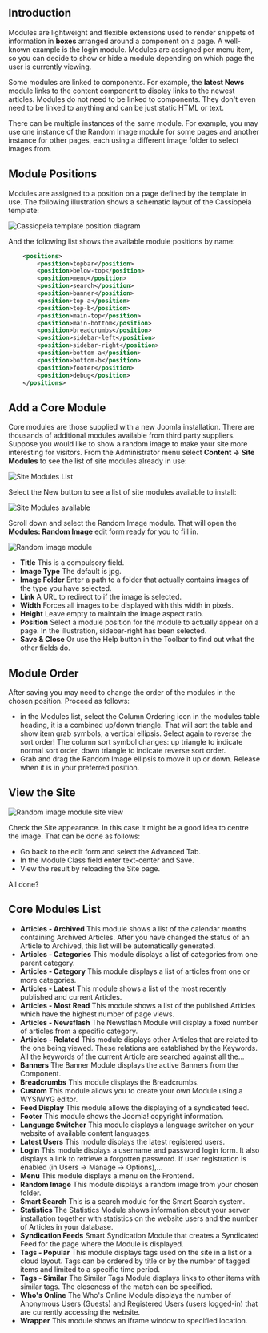 <!-- Filename: J4.x:Site_Modules / Display title: Site Modules -->

## Introduction

Modules are lightweight and flexible extensions used to render snippets
of information in **boxes** arranged around a component on a page. A
well-known example is the login module. Modules are assigned per menu
item, so you can decide to show or hide a module depending on which page
the user is currently viewing.

Some modules are linked to components. For example, the **latest News**
module links to the content component to display links to the newest
articles. Modules do not need to be linked to components. They don't
even need to be linked to anything and can be just static HTML or text.

There can be multiple instances of the same module. For example, you may
use one instance of the Random Image module for some pages and another
instance for other pages, each using a different image folder to select
images from.

## Module Positions

Modules are assigned to a position on a page defined by the template in
use. The following illustration shows a schematic layout of the
Cassiopeia template:

![Cassiopeia template position diagram](../../../en/images/modules/cassiopeia-template-positions.png)

And the following list shows the available module positions by name:

```xml
    <positions>
        <position>topbar</position>
        <position>below-top</position>
        <position>menu</position>
        <position>search</position>
        <position>banner</position>
        <position>top-a</position>
        <position>top-b</position>
        <position>main-top</position>
        <position>main-bottom</position>
        <position>breadcrumbs</position>
        <position>sidebar-left</position>
        <position>sidebar-right</position>
        <position>bottom-a</position>
        <position>bottom-b</position>
        <position>footer</position>
        <position>debug</position>
    </positions>
```

## Add a Core Module

Core modules are those supplied with a new Joomla installation. There
are thousands of additional modules available from third party
suppliers. Suppose you would like to show a random image to make your
site more interesting for visitors. From the Administrator menu select
**Content → Site Modules** to see the list of site modules already
in use:

![Site Modules List](../../../en/images/modules/cassiopeia-modules-list.png)

Select the New button to see a list of site modules available to
install:

![Site Modules available](../../../en/images/modules/cassiopeia-modules-available.png)

Scroll down and select the Random Image module. That will open the
**Modules: Random Image** edit form ready for you to fill in.

![Random image module](../../../en/images/modules/cassiopeia-module-random-image.png)

- **Title** This is a compulsory field.
- **Image Type** The default is jpg.
- **Image Folder** Enter a path to a folder that actually contains images of
  the type you have selected.
- **Link** A URL to redirect to if the image is selected.
- **Width** Forces all images to be displayed with this width in pixels.
- **Height** Leave empty to maintain the image aspect ratio.
- **Position** Select a module position for the module to actually appear on a
  page. In the illustration, sidebar-right has been selected.
- **Save & Close** Or use the Help button in the Toolbar to find out what the
  other fields do.

## Module Order

After saving you may need to change the order of the modules in the
chosen position. Proceed as follows:

- in the Modules list, select the Column Ordering icon in the modules
  table heading, it is a combined up/down triangle. That will sort the
  table and show item grab symbols, a vertical ellipsis. Select again to
  reverse the sort order! The column sort symbol changes: up triangle to
  indicate normal sort order, down triangle to indicate reverse sort
  order.
- Grab and drag the Random Image ellipsis to move it up or down. Release
  when it is in your preferred position.

## View the Site

![Random image module site view](../../../en/images/modules/cassiopeia-module-random-image-site.png)

Check the Site appearance. In this case it might be a good idea to
centre the image. That can be done as follows:

- Go back to the edit form and select the Advanced Tab.
- In the Module Class field enter text-center and Save.
- View the result by reloading the Site page.

All done?

## Core Modules List

- **Articles - Archived** This module shows a list of the calendar
  months containing Archived Articles. After you have changed the status
  of an Article to Archived, this list will be automatically generated.
- **Articles - Categories** This module displays a list of categories
  from one parent category.
- **Articles - Category** This module displays a list of articles from
  one or more categories.
- **Articles - Latest** This module shows a list of the most recently
  published and current Articles.
- **Articles - Most Read** This module shows a list of the published
  Articles which have the highest number of page views.
- **Articles - Newsflash** The Newsflash Module will display a fixed
  number of articles from a specific category.
- **Articles - Related** This module displays other Articles that are
  related to the one being viewed. These relations are established by
  the Keywords. All the keywords of the current Article are searched
  against all the...
- **Banners** The Banner Module displays the active Banners from the
  Component.
- **Breadcrumbs** This module displays the Breadcrumbs.
- **Custom** This module allows you to create your own Module using a
  WYSIWYG editor.
- **Feed Display** This module allows the displaying of a syndicated
  feed.
- **Footer** This module shows the Joomla! copyright information.
- **Language Switcher** This module displays a language switcher on your
  website of available content languages.
- **Latest Users** This module displays the latest registered users.
- **Login** This module displays a username and password login form. It
  also displays a link to retrieve a forgotten password. If user
  registration is enabled (in Users → Manage → Options),...
- **Menu** This module displays a menu on the Frontend.
- **Random Image** This module displays a random image from your chosen
  folder.
- **Smart Search** This is a search module for the Smart Search system.
- **Statistics** The Statistics Module shows information about your
  server installation together with statistics on the website users and
  the number of Articles in your database.
- **Syndication Feeds** Smart Syndication Module that creates a
  Syndicated Feed for the page where the Module is displayed.
- **Tags - Popular** This module displays tags used on the site in a
  list or a cloud layout. Tags can be ordered by title or by the number
  of tagged items and limited to a specific time period.
- **Tags - Similar** The Similar Tags Module displays links to other
  items with similar tags. The closeness of the match can be specified.
- **Who's Online** The Who's Online Module displays the number of
  Anonymous Users (Guests) and Registered Users (users logged-in) that
  are currently accessing the website.
- **Wrapper** This module shows an iframe window to specified location.
